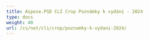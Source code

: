 ```yaml
---
title: Aspose.PSD CLI Crop Poznámky k vydání - 2024
type: docs
weight: 40
url: /cs/net/cli/crop/poznamky-k-vydani-2024/
---
```

